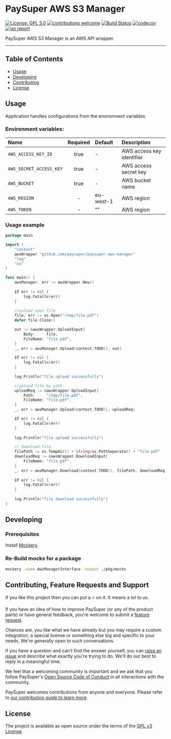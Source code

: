 # PaySuper AWS S3 Manager

[![License: GPL 3.0](https://img.shields.io/badge/License-GPL3.0-green.svg)](https://opensource.org/licenses/Gpl3.0)
[![contributions welcome](https://img.shields.io/badge/contributions-welcome-brightgreen.svg?style=flat)](https://github.com/paysuper/paysuper-aws-manager/issues)
[![Build Status](https://travis-ci.com/paysuper/paysuper-aws-manager.svg?branch=master)](https://travis-ci.com/paysuper/paysuper-aws-manager)
[![codecov](https://codecov.io/gh/paysuper/paysuper-aws-manager/branch/master/graph/badge.svg)](https://codecov.io/gh/paysuper/paysuper-aws-manager)
[![go report](https://goreportcard.com/badge/github.com/paysuper/paysuper-aws-manager)](https://goreportcard.com/report/github.com/paysuper/paysuper-aws-manager)

PaySuper AWS S3 Manager is an AWS API wrapper.

***

## Table of Contents

- [Usage](#usage)
- [Developing](#developing)
- [Contributing](#contributing-feature-requests-and-support)
- [License](#license)

## Usage

Application handles configurations from the environment variables.

### Environment variables:

| Name                   | Required | Default   | Description                 |
|:-----------------------|:--------:|:----------|:----------------------------|
| `AWS_ACCESS_KEY_ID`      | true     | -         | AWS access key identifier   |
| `AWS_SECRET_ACCESS_KEY`  | true     | -         | AWS access secret key       |
| `AWS_BUCKET`             | true     | -         | AWS bucket name             |
| `AWS_REGION`             | -        | eu-west-1 | AWS region                  |
| `AWS_TOKEN`              | -        | ""        | AWS region                  |

### Usage example

```go
package main

import (
    "context"
    awsWrapper "github.com/paysuper/paysuper-aws-manager"
    "log"
    "os"
)

func main() {
    awsManager, err := awsWrapper.New()
    
    if err != nil {
        log.Fatalln(err)
    }
    
    //upload open file
    file, err := os.Open("/tmp/file.pdf")
    defer file.Close()

    out := &awsWrapper.UploadInput{
        Body:     file,
        FileName: "file.pdf",
    }
    _, err = awsManager.Upload(context.TODO(), out)

    if err != nil {
        log.Fatalln(err)    
    }
    
    log.Println("file upload successfully")

    //upload file by path
    uploadReq := &awsWrapper.UploadInput{
        Path:     "/tmp/file.pdf",
        FileName: "file.pdf",
    }
    _, err = awsManager.Upload(context.TODO(), uploadReq)

    if err != nil {
        log.Fatalln(err)    
    }
    
    log.Println("file upload successfully")

    // download file
    filePath := os.TempDir() + string(os.PathSeparator) + "file.pdf"
    downloadReq := &awsWrapper.DownloadInput{
        FileName: "file.pdf",
    }
    _, err = awsManager.Download(context.TODO(), filePath, downloadReq)
    
    if err != nil {
        log.Fatalln(err)    
    }
    
    log.Println("file download successfully")
}
```

## Developing

### Prerequisites

Install [Mockery](https://github.com/vektra/mockery).

### Re-Build mocks for a package

```bash
mockery -name AwsManagerInterface -output ./pkg/mocks
```

## Contributing, Feature Requests and Support

If you like this project then you can put a ⭐ on it. It means a lot to us.

If you have an idea of how to improve PaySuper (or any of the product parts) or have general feedback, you're welcome to submit a [feature request](../../issues/new?assignees=&labels=&template=feature_request.md&title=).

Chances are, you like what we have already but you may require a custom integration, a special license or something else big and specific to your needs. We're generally open to such conversations.

If you have a question and can't find the answer yourself, you can [raise an issue](../../issues/new?assignees=&labels=&template=issue--support-request.md&title=I+have+a+question+about+<this+and+that>+%5BSupport%5D) and describe what exactly you're trying to do. We'll do our best to reply in a meaningful time.

We feel that a welcoming community is important and we ask that you follow PaySuper's [Open Source Code of Conduct](https://github.com/paysuper/code-of-conduct/blob/master/README.md) in all interactions with the community.

PaySuper welcomes contributions from anyone and everyone. Please refer to [our contribution guide to learn more](CONTRIBUTING.md).

## License

The project is available as open source under the terms of the [GPL v3 License](https://www.gnu.org/licenses/gpl-3.0).
